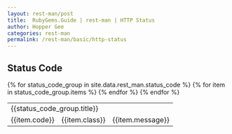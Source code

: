 ```yaml
---
layout: rest-man/post
title:  RubyGems.Guide | rest-man | HTTP Status
author: Hopper Gee
categories: rest-man
permalink: /rest-man/basic/http-status
---
```


<div class="post">
  <h2 class="title">Status Code</h2>

  <table class="http-status-table">
    <tbody>
      {% for status_code_group in site.data.rest_man.status_code %}
        <tr>
          <td colspan="3" class="http-status-category" id="{{status_code_group.category}}">{{status_code_group.title}}</td>
        </tr>
        {% for item in status_code_group.items %}
          <tr class="http-status-{{status_code_group.category}}">
            <td class="http-status-code">{{item.code}}</td>
            <td class="http-status-class">{{item.class}}</td>
            <td class="http-status-message">{{item.message}}</td>
          </tr>
        {% endfor %}
      {% endfor %}
    </tbody>
  </table>

</div>
